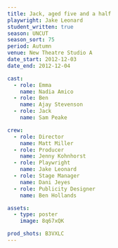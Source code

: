 ```yaml
---
title: Jack, aged five and a half
playwright: Jake Leonard
student_written: true
season: UNCUT
season_sort: 75
period: Autumn
venue: New Theatre Studio A
date_start: 2012-12-03
date_end: 2012-12-04

cast:
  - role: Emma
    name: Nadia Amico
  - role: Ben
    name: Ajay Stevenson
  - role: Jack
    name: Sam Peake

crew:
  - role: Director
    name: Matt Miller
  - role: Producer
    name: Jenny Kohnhorst
  - role: Playwright
    name: Jake Leonard
  - role: Stage Manager
    name: Dani Jeyes
  - role: Publicity Designer
    name: Ben Hollands

assets:
  - type: poster
    image: 8q67xQK

prod_shots: B3VXLC
---
```

